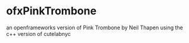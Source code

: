 # ofxPinkTrombone
an openframeworks version of Pink Trombone by Neil Thapen using the c++ version of cutelabnyc

